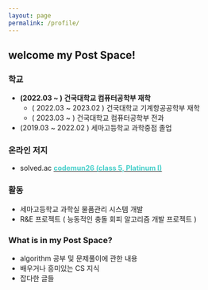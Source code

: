 ```yaml
---
layout: page
permalink: /profile/
---
```

## welcome my Post Space!


### 학교
- **(2022.03 ~ ) 건국대학교 컴퓨터공학부 재학**
    - ( 2022.03 ~ 2023.02 ) 건국대학교 기계항공공학부 재학
    - ( 2023.03 ~ ) 건국대학교 컴퓨터공학부 전과
- (2019.03 ~ 2022.02 ) 세마고등학교 과학중점 졸업

### 온라인 저지
- solved.ac [**<span style="color:mediumturquoise">codemun26 (class 5, Platinum I)</span>**](https://solved.ac/profile/codemun26)

### 활동 
- 세마고등학교 과학실 물품관리 시스템 개발
- R&E 프로젝트 ( 능동적인 충돌 회피 알고리즘 개발 프로젝트 )

### What is in my Post Space?
- algorithm 공부 및 문제풀이에 관한 내용
- 배우거나 흥미있는 CS 지식
- 잡다한 글들

